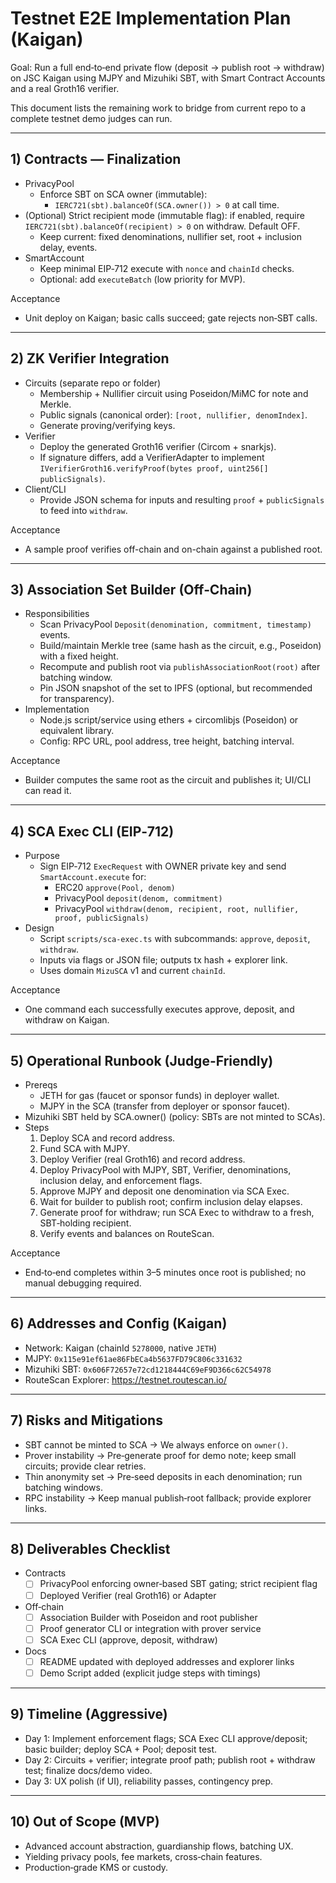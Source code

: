 # Testnet E2E Implementation Plan (Kaigan)

Goal: Run a full end‑to‑end private flow (deposit → publish root → withdraw) on JSC Kaigan using MJPY and Mizuhiki SBT, with Smart Contract Accounts and a real Groth16 verifier.

This document lists the remaining work to bridge from current repo to a complete testnet demo judges can run.

---

## 1) Contracts — Finalization

- PrivacyPool
  - Enforce SBT on SCA owner (immutable):
    - `IERC721(sbt).balanceOf(SCA.owner()) > 0` at call time.
- (Optional) Strict recipient mode (immutable flag): if enabled, require `IERC721(sbt).balanceOf(recipient) > 0` on withdraw. Default OFF.
  - Keep current: fixed denominations, nullifier set, root + inclusion delay, events.
- SmartAccount
  - Keep minimal EIP‑712 execute with `nonce` and `chainId` checks.
  - Optional: add `executeBatch` (low priority for MVP).

Acceptance
- Unit deploy on Kaigan; basic calls succeed; gate rejects non‑SBT calls.

---

## 2) ZK Verifier Integration

- Circuits (separate repo or folder)
  - Membership + Nullifier circuit using Poseidon/MiMC for note and Merkle.
  - Public signals (canonical order): `[root, nullifier, denomIndex]`.
  - Generate proving/verifying keys.
- Verifier
  - Deploy the generated Groth16 verifier (Circom + snarkjs).
  - If signature differs, add a VerifierAdapter to implement `IVerifierGroth16.verifyProof(bytes proof, uint256[] publicSignals)`.
- Client/CLI
  - Provide JSON schema for inputs and resulting `proof` + `publicSignals` to feed into `withdraw`.

Acceptance
- A sample proof verifies off-chain and on-chain against a published root.

---

## 3) Association Set Builder (Off‑Chain)

- Responsibilities
  - Scan PrivacyPool `Deposit(denomination, commitment, timestamp)` events.
  - Build/maintain Merkle tree (same hash as the circuit, e.g., Poseidon) with a fixed height.
  - Recompute and publish root via `publishAssociationRoot(root)` after batching window.
  - Pin JSON snapshot of the set to IPFS (optional, but recommended for transparency).
- Implementation
  - Node.js script/service using ethers + circomlibjs (Poseidon) or equivalent library.
  - Config: RPC URL, pool address, tree height, batching interval.

Acceptance
- Builder computes the same root as the circuit and publishes it; UI/CLI can read it.

---

## 4) SCA Exec CLI (EIP‑712)

- Purpose
  - Sign EIP‑712 `ExecRequest` with OWNER private key and send `SmartAccount.execute` for:
    - ERC20 `approve(Pool, denom)`
    - PrivacyPool `deposit(denom, commitment)`
    - PrivacyPool `withdraw(denom, recipient, root, nullifier, proof, publicSignals)`
- Design
  - Script `scripts/sca-exec.ts` with subcommands: `approve`, `deposit`, `withdraw`.
  - Inputs via flags or JSON file; outputs tx hash + explorer link.
  - Uses domain `MizuSCA` v1 and current `chainId`.

Acceptance
- One command each successfully executes approve, deposit, and withdraw on Kaigan.

---

## 5) Operational Runbook (Judge-Friendly)

- Prereqs
  - JETH for gas (faucet or sponsor funds) in deployer wallet.
  - MJPY in the SCA (transfer from deployer or sponsor faucet).
- Mizuhiki SBT held by SCA.owner() (policy: SBTs are not minted to SCAs).
- Steps
  1) Deploy SCA and record address.
  2) Fund SCA with MJPY.
  3) Deploy Verifier (real Groth16) and record address.
  4) Deploy PrivacyPool with MJPY, SBT, Verifier, denominations, inclusion delay, and enforcement flags.
  5) Approve MJPY and deposit one denomination via SCA Exec.
  6) Wait for builder to publish root; confirm inclusion delay elapses.
  7) Generate proof for withdraw; run SCA Exec to withdraw to a fresh, SBT‑holding recipient.
  8) Verify events and balances on RouteScan.

Acceptance
- End‑to‑end completes within 3–5 minutes once root is published; no manual debugging required.

---

## 6) Addresses and Config (Kaigan)

- Network: Kaigan (chainId `5278000`, native `JETH`)
- MJPY: `0x115e91ef61ae86FbECa4b5637FD79C806c331632`
- Mizuhiki SBT: `0x606F72657e72cd1218444C69eF9D366c62C54978`
- RouteScan Explorer: https://testnet.routescan.io/

---

## 7) Risks and Mitigations

- SBT cannot be minted to SCA → We always enforce on `owner()`.
- Prover instability → Pre‑generate proof for demo note; keep small circuits; provide clear retries.
- Thin anonymity set → Pre‑seed deposits in each denomination; run batching windows.
- RPC instability → Keep manual publish‑root fallback; provide explorer links.

---

## 8) Deliverables Checklist

- Contracts
  - [ ] PrivacyPool enforcing owner‑based SBT gating; strict recipient flag
  - [ ] Deployed Verifier (real Groth16) or Adapter
- Off‑chain
  - [ ] Association Builder with Poseidon and root publisher
  - [ ] Proof generator CLI or integration with prover service
  - [ ] SCA Exec CLI (approve, deposit, withdraw)
- Docs
  - [ ] README updated with deployed addresses and explorer links
  - [ ] Demo Script added (explicit judge steps with timings)

---

## 9) Timeline (Aggressive)

- Day 1: Implement enforcement flags; SCA Exec CLI approve/deposit; basic builder; deploy SCA + Pool; deposit test.
- Day 2: Circuits + verifier; integrate proof path; publish root + withdraw test; finalize docs/demo video.
- Day 3: UX polish (if UI), reliability passes, contingency prep.

---

## 10) Out of Scope (MVP)

- Advanced account abstraction, guardianship flows, batching UX.
- Yielding privacy pools, fee markets, cross‑chain features.
- Production‑grade KMS or custody.
